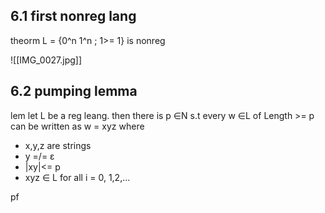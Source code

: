 
## 6.1 first nonreg lang 

theorm L = {0^n 1^n ; 1>= 1}
is nonreg

![[IMG_0027.jpg]]


## 6.2 pumping lemma 

lem 
let L be a reg leang. then there is p ∈N s.t every w ∈L of Length >= p can be written as w = xyz
where 
- x,y,z are strings 
- y =/= ε
- |xy|<= p 
- xyz ∈ L for all i = 0, 1,2,...



pf 

